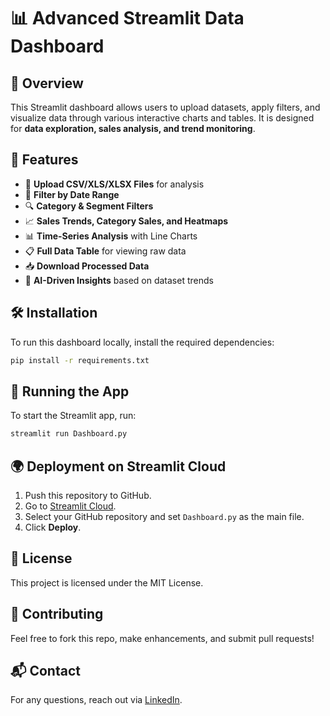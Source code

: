 # 📊 Advanced Streamlit Data Dashboard

## 🚀 Overview
This Streamlit dashboard allows users to upload datasets, apply filters, and visualize data through various interactive charts and tables. It is designed for **data exploration, sales analysis, and trend monitoring**.

## 🔹 Features
- 📂 **Upload CSV/XLS/XLSX Files** for analysis
- 📅 **Filter by Date Range**
- 🔍 **Category & Segment Filters**
- 📈 **Sales Trends, Category Sales, and Heatmaps**
- 📊 **Time-Series Analysis** with Line Charts
- 📋 **Full Data Table** for viewing raw data
- 📥 **Download Processed Data**
- 🤖 **AI-Driven Insights** based on dataset trends

## 🛠 Installation
To run this dashboard locally, install the required dependencies:
```bash
pip install -r requirements.txt
```

## 🚀 Running the App
To start the Streamlit app, run:
```bash
streamlit run Dashboard.py
```

## 🌍 Deployment on Streamlit Cloud
1. Push this repository to GitHub.
2. Go to [Streamlit Cloud](https://share.streamlit.io/).
3. Select your GitHub repository and set `Dashboard.py` as the main file.
4. Click **Deploy**.

## 📜 License
This project is licensed under the MIT License.

## 🤝 Contributing
Feel free to fork this repo, make enhancements, and submit pull requests!

## 📬 Contact
For any questions, reach out via [LinkedIn](https://www.linkedin.com/in/joshua-mahada/).
